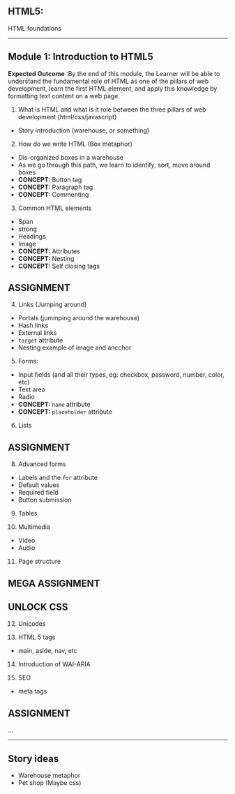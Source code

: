## HTML5:
HTML foundations

---

## Module 1: Introduction to HTML5
__Expected Outcome__ :By the end of this module, the Learner will be able to understand the fundamental role of HTML as one of the pillars of web development, learn the first HTML element, and apply this knowledge by formatting text content on a web page.

1. What is HTML and what is it role between the three pillars of web development (html/css/javascript)
  - Story introduction (warehouse, or something)

2. How do we write HTML (Box metaphor)
  - Dis-organized boxes in a warehouse
  - As we go through this path, we learn to identify, sort, move around boxes
  - **CONCEPT:** Button tag
  - **CONCEPT:** Paragraph tag
  - **CONCEPT:** Commenting

3. Common HTML elements
  - Span
  - strong
  - Headings
  - Image
  - **CONCEPT:** Attributes
  - **CONCEPT:** Nesting
  - **CONCEPT:** Self closing tags

## ASSIGNMENT

4. Links (Jumping around)
  - Portals (jummping around the warehouse)
  - Hash links
  - External links
  - `target` attribute
  - Nesting example of image and ancchor

5. Forms:
  - Input fields (and all their types, eg: checkbox, password, number, color, etc)
  - Text area
  - Radio
  - **CONCEPT:** `name` attribute
  - **CONCEPT:** `placeholder` attribute

6. Lists

## ASSIGNMENT

8. Advanced forms
  - Labels and the `for` attribute
  - Default values
  - Required field
  - Button submission

9. Tables

10. Multimedia
  - Video
  - Audio

11. Page structure

## MEGA ASSIGNMENT

## UNLOCK CSS

12. Unicodes

13. HTML 5 tags 
  - main, aside, nav, etc

14. Introduction of WAI-ARIA

15. SEO
  - meta tags


## ASSIGNMENT

...


---


## Story ideas
- Warehouse metaphor
- Pet shop (Maybe css)

